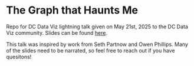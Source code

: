 # The Graph that Haunts Me

Repo for DC Data Viz lightning talk given on May 21st, 2025 to the DC Data Viz community. Slides can be found [here](https://0196f5d5-dc61-3977-66b7-ccd1e7b9cead.share.connect.posit.cloud/). 

This talk was inspired by work from Seth Partnow and Owen Phillips. Many of the slides need to be narrated, so feel free to reach out if you have quesitons!
